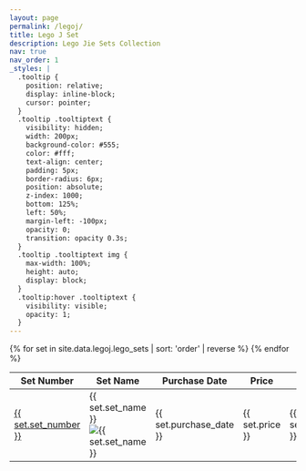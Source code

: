 ```yaml
---
layout: page
permalink: /legoj/
title: Lego J Set
description: Lego Jie Sets Collection
nav: true
nav_order: 1
_styles: |
  .tooltip {
    position: relative;
    display: inline-block;
    cursor: pointer;
  }
  .tooltip .tooltiptext {
    visibility: hidden;
    width: 200px;
    background-color: #555;
    color: #fff;
    text-align: center;
    padding: 5px;
    border-radius: 6px;
    position: absolute;
    z-index: 1000;
    bottom: 125%;
    left: 50%;
    margin-left: -100px;
    opacity: 0;
    transition: opacity 0.3s;
  }
  .tooltip .tooltiptext img {
    max-width: 100%;
    height: auto;
    display: block;
  }
  .tooltip:hover .tooltiptext {
    visibility: visible;
    opacity: 1;
  }
---
```


<table>
  <thead>
    <tr>
      <th>Set Number</th>
      <th>Set Name</th>
      <th>Purchase Date</th>
      <th>Price</th>
      <th>Order</th>
    </tr>
  </thead>
  <tbody>
    {% for set in site.data.legoj.lego_sets | sort: 'order' | reverse %}
    <tr>
      <td><a href="{{ set.url }}">{{ set.set_number }}</a></td>
      <td>
        <div class="tooltip">
          {{ set.set_name }}
          <span class="tooltiptext">
            <img src="{{ set.image }}" alt="{{ set.set_name }}">
          </span>
        </div>
      </td>
      <td>{{ set.purchase_date }}</td>
      <td>{{ set.price }}</td>
      <td>{{ set.order }}</td>
    </tr>
    {% endfor %}
  </tbody>
</table>
